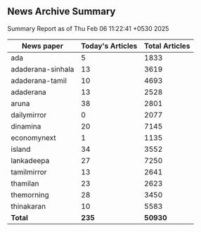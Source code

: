 <!-- @format -->
## News Archive Summary

Summary Report as of Thu Feb 06 11:22:41 +0530 2025

| News paper         | Today's Articles | Total Articles |
|--------------------|------------------|----------------|
| ada               | 5          | 1833        |
| adaderana-sinhala               | 13          | 3619        |
| adaderana-tamil               | 10          | 4693        |
| adaderana               | 13          | 2528        |
| aruna               | 38          | 2801        |
| dailymirror               | 0          | 2077        |
| dinamina               | 20          | 7145        |
| economynext               | 1          | 1135        |
| island               | 34          | 3552        |
| lankadeepa               | 27          | 7250        |
| tamilmirror               | 13          | 2641        |
| thamilan               | 23          | 2623        |
| themorning               | 28          | 3450        |
| thinakaran               | 10          | 5583        |
| **Total**          | **235**      | **50930** |

